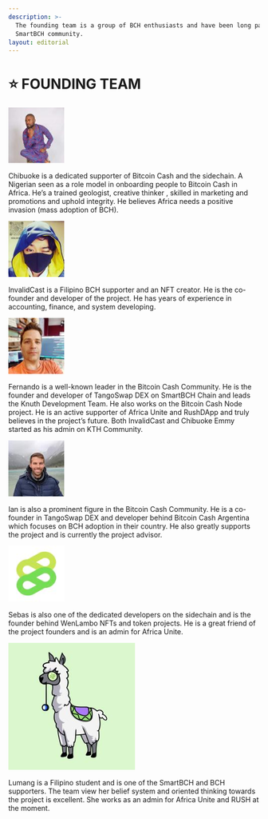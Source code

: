 ```yaml
---
description: >-
  The founding team is a group of BCH enthusiasts and have been long part of the
  SmartBCH community.
layout: editorial
---
```


# ⭐ FOUNDING TEAM

![](../.gitbook/assets/Chibu.jpg)

Chibuoke is a dedicated supporter of Bitcoin Cash and the sidechain. A Nigerian seen as a role model in onboarding people to Bitcoin Cash in Africa. He’s a trained geologist, creative thinker , skilled in marketing and promotions and uphold integrity. He believes Africa needs a positive invasion (mass adoption of BCH).

![](../.gitbook/assets/InvalidCast.jpg)

InvalidCast is a Filipino BCH supporter and an NFT creator. He is the co-founder and developer of the project. He has years of experience in accounting, finance, and system developing.

![](../.gitbook/assets/Byte.jpg)

Fernando is a well-known leader in the Bitcoin Cash Community. He is the founder and developer of TangoSwap DEX on SmartBCH Chain and leads the Knuth Development Team. He also works on the Bitcoin Cash Node project. He is an active supporter of Africa Unite and RushDApp and truly believes in the project’s future. Both InvalidCast and Chibuoke Emmy started as his admin on KTH Community.

![](../.gitbook/assets/IanB.jpg)

Ian is also a prominent figure in the Bitcoin Cash Community. He is a co-founder in TangoSwap DEX and developer behind Bitcoin Cash Argentina which focuses on BCH adoption in their country. He also greatly supports the project and is currently the project advisor.

![](../.gitbook/assets/Sabs.jpg)

Sebas is also one of the dedicated developers on the sidechain and is the founder behind WenLambo NFTs and token projects. He is a great friend of the project founders and is an admin for Africa Unite.

![](../.gitbook/assets/Ashley.jpg)

Lumang is a Filipino student and is one of the SmartBCH and BCH supporters. The team view her belief system and oriented thinking towards the project is excellent. She works as an admin for Africa Unite and RUSH at the moment.



